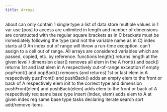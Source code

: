 ```yaml
---
title: Arrays
---
```


about
	can only contain 1 single type
	a list of data
	store multiple values in 1 var
	use [pos] to access
	are unlimited in length and number of dimensions
	 are constructed with the regular square brackets as in C
		brackets must be immediately following the type (and not the variable name as in C)
	index starts at 0
	An index out of range will throw a run-time exception. can't assign to a cell out of range.
	All arrays are considered variables which are passed, copied, etc. by reference.
functions
	length()
		returns length at the given level / dimension
	clear()
		removes all elem in the A
	front() and back()
		returns 1st and last elem in A respectively
		out-of-range exception if empty
	popFront() and popBack()
		removes (and returns) 1st or last elem in A respectively
	pustFront() and pushBack()
		adds an empty elem to the front or back of A respectively
		elem init to the correct type and dimension
	pushFront(elem) and pushBack(elem)
		adds elem to the front or back of A respectively
		req same base type
	insert (index, elem)
		adds elem to A at given index
		req same base type
tasks
	declaring
	iterate
	search
	sort
	add/remove items